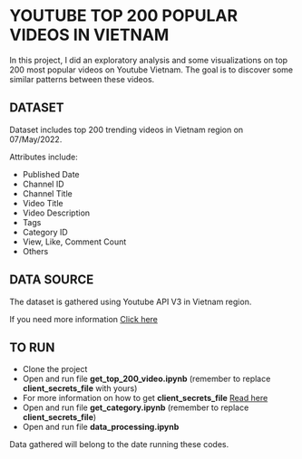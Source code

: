 # YOUTUBE TOP 200 POPULAR VIDEOS IN VIETNAM
In this project, I did an exploratory analysis and some visualizations on top 200 most popular videos on Youtube Vietnam. The goal is to discover some similar patterns between these videos.
## DATASET
Dataset includes top 200 trending videos in Vietnam region on 07/May/2022.

Attributes include:
- Published Date
- Channel ID
- Channel Title
- Video Title
- Video Description
- Tags
- Category ID
- View, Like, Comment Count
- Others
## DATA SOURCE
The dataset is gathered using Youtube API V3 in Vietnam region.

If you need more information [Click here](https://developers.google.com/youtube/v3/getting-started)
## TO RUN
- Clone the project
- Open and run file **get_top_200_video.ipynb** (remember to replace **client_secrets_file** with yours)
- For more information on how to get **client_secrets_file** [Read here](https://stackoverflow.com/questions/40136699/using-google-api-for-python-where-do-i-get-the-client-secrets-json-file-from)
- Open and run file **get_category.ipynb** (remember to replace **client_secrets_file**)
- Open and run file **data_processing.ipynb**

Data gathered will belong to the date running these codes.